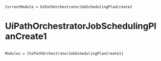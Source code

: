 ```@meta
CurrentModule = UiPathOrchestratorJobSchedulingPlanCreate1
```

# UiPathOrchestratorJobSchedulingPlanCreate1

```@index
```

```@autodocs
Modules = [UiPathOrchestratorJobSchedulingPlanCreate1]
```
